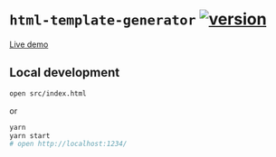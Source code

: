 # `html-template-generator` [![version](https://img.shields.io/github/release/hchiam/html-template-generator)](https://github.com/hchiam/html-template-generator/releases)

[Live demo](https://codepen.io/hchiam/full/jOBOaqm)

## Local development

```bash
open src/index.html
```

or

```bash
yarn
yarn start
# open http://localhost:1234/
```
